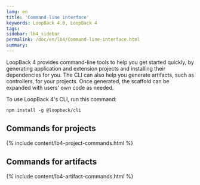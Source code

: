 ```yaml
---
lang: en
title: 'Command-line interface'
keywords: LoopBack 4.0, LoopBack 4
tags:
sidebar: lb4_sidebar
permalink: /doc/en/lb4/Command-line-interface.html
summary:
---
```


LoopBack 4 provides command-line tools to help you get started quickly, by generating application and extension projects and installing their dependencies for you.
The CLI can also help you generate artifacts, such as controllers, for your projects.
Once generated, the scaffold can be expanded with users' own code as needed.

To use LoopBack 4's CLI, run this command:

```
npm install -g @loopback/cli
```

## Commands for projects

{% include content/lb4-project-commands.html %}

## Commands for artifacts

{% include content/lb4-artifact-commands.html %}
